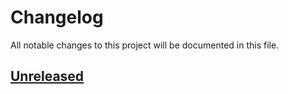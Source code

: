 # Changelog

All notable changes to this project will be documented in this file.

## [Unreleased](https://github.com/figuren-theater/ft-seo/compare/1.1.0...HEAD)




